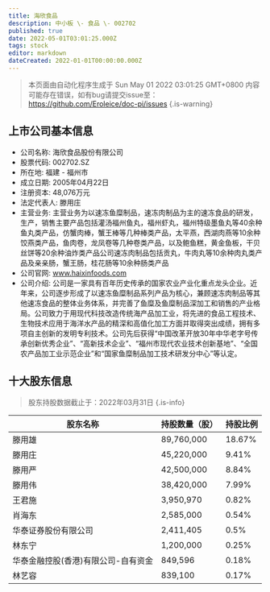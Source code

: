 ```yaml
---
title: 海欣食品
description: 中小板 \- 食品 \- 002702
published: true
date: 2022-05-01T03:01:25.000Z
tags: stock
editor: markdown
dateCreated: 2022-01-01T00:00:00.000Z
---
```


> 本页面由自动化程序生成于 Sun May 01 2022 03:01:25 GMT+0800
> 内容可能存在错误，如有bug请提交issue至：https://github.com/Eroleice/doc-pi/issues
{.is-warning}

## 上市公司基本信息
- 公司名称: 海欣食品股份有限公司
- 股票代码: 002702.SZ
- 所在地: 福建 - 福州市
- 成立日期: 2005年04月22日
- 注册资本: 48,076万元
- 法定代表人: 滕用庄
- 主营业务: 主营业务为以速冻鱼糜制品，速冻肉制品为主的速冻食品的研发，生产，销售主要产品包括灌汤福州鱼丸，福州虾丸，福州特级墨鱼丸等40余种鱼丸类产品，仿蟹肉棒，蟹王棒等几种棒类产品，太平燕，西湖肉燕等10余种饺燕类产品，鱼肉卷，龙凤卷等几种卷类产品，以及鲍鱼糕，黄金鱼板，干贝丝饼等20余种油炸类产品公司速冻肉制品包括贡丸，牛肉丸等10余种肉丸类产品及亲亲肠，蟹王肠，桂花肠等10余种肠类产品
- 公司官网: www.haixinfoods.com
- 公司介绍: 公司是一家具有百年历史传承的国家农业产业化重点龙头企业。近年来，公司逐步形成了以速冻鱼糜制品系列产品为核心，兼顾速冻肉制品等其他速冻食品的整体业务体系，并完善了鱼糜及鱼糜制品深加工和销售的产业格局。公司致力于用现代科技改造传统海产品加工业，将先进的食品工程技术、生物技术应用于海洋水产品的精深和高值化加工方面并取得突出成绩，拥有多项自主创新的发明专利技术。公司先后获得“中国改革开放30年中华老字号传承创新优秀企业”、“高新技术企业”、“福州市现代农业技术创新基地”、“全国农产品加工业示范企业”和“国家鱼糜制品加工技术研发分中心”等认定。


## 十大股东信息
> 股东持股数据截止于：2022年03月31日
{.is-info}

| 股东名称 | 持股数量（股） | 持股比例 |
| --- | --- | --- |
| 滕用雄 | 89,760,000 | 18.67% |
| 滕用庄 | 45,220,000 | 9.41% |
| 滕用严 | 42,500,000 | 8.84% |
| 滕用伟 | 38,420,000 | 7.99% |
| 王君施 | 3,950,970 | 0.82% |
| 肖海东 | 2,585,000 | 0.54% |
| 华泰证券股份有限公司 | 2,411,405 | 0.5% |
| 林东宁 | 1,200,000 | 0.25% |
| 华泰金融控股(香港)有限公司-自有资金 | 849,596 | 0.18% |
| 林艺容 | 839,100 | 0.17% |




